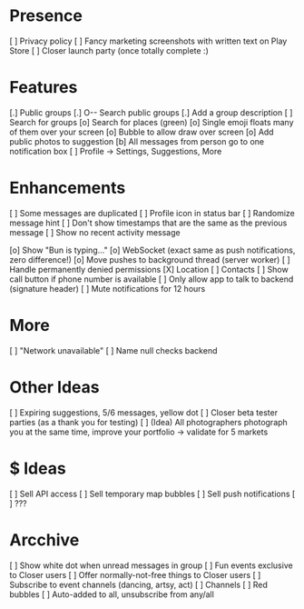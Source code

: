 # Presence

 [ ] Privacy policy
 [ ] Fancy marketing screenshots with written text on Play Store
 [ ] Closer launch party (once totally complete :)

# Features

 [.] Public groups
    [.] O-- Search public groups
        [.] Add a group description
    [ ] Search for groups
 [o] Search for places (green)
 [o] Single emoji floats many of them over your screen
    [o] Bubble to allow draw over screen
 [o] Add public photos to suggestion
 [b] All messages from person go to one notification box
 [ ] Profile -> Settings, Suggestions, More
 
# Enhancements

 [ ] Some messages are duplicated
 [ ] Profile icon in status bar
 [ ] Randomize message hint
 [ ] Don't show timestamps that are the same as the previous message
 [ ] Show no recent activity message

 [o] Show "Bun is typing..."
 [o] WebSocket (exact same as push notifications, zero difference!)
 [o] Move pushes to background thread (server worker)
 [ ] Handle permanently denied permissions
    [X] Location
    [ ] Contacts
 [ ] Show call button if phone number is available
 [ ] Only allow app to talk to backend (signature header)
 [ ] Mute notifications for 12 hours

# More

 [ ] "Network unavailable"
 [ ] Name null checks backend

# Other Ideas

 [ ] Expiring suggestions, 5/6 messages, yellow dot
 [ ] Closer beta tester parties (as a thank you for testing)
 [ ] (Idea) All photographers photograph you at the same time, improve your portfolio -> validate for 5 markets
 
 # $ Ideas
 
  [ ] Sell API access
  [ ] Sell temporary map bubbles
  [ ] Sell push notifications
  [ ] ???
  
# Arcchive

 [ ] Show white dot when unread messages in group
 [ ] Fun events exclusive to Closer users
    [ ] Offer normally-not-free things to Closer users
    [ ] Subscribe to event channels (dancing, artsy, act)
        [ ] Channels
        [ ] Red bubbles
        [ ] Auto-added to all, unsubscribe from any/all